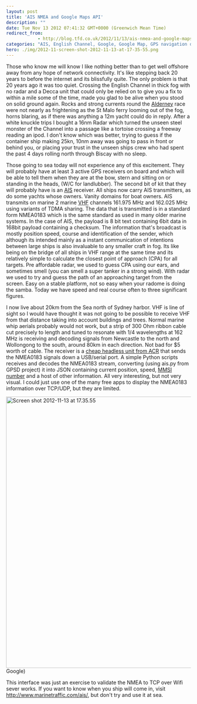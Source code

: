 ```yaml
---
layout: post
title: 'AIS NMEA and Google Maps API'
description: ""
date: Tue Nov 13 2012 07:41:32 GMT+0000 (Greenwich Mean Time)
redirect_from: 
            - http://blog.tfd.co.uk/2012/11/13/ais-nmea-and-google-maps-api/
categories: "AIS, English Channel, Google, Google Map, GPS navigation device, Uncategorized"
hero: ./img/2012-11-screen-shot-2012-11-13-at-17-35-55.png
---
```

Those who know me will know I like nothing better than to get well offshore away from any hope of network connectivity. It's like stepping back 20 years to before the internet and its blissfully quite. The only problem is that 20 years ago it was too quiet. Crossing the English Channel in thick fog with no radar and a Decca unit that could only be relied on to give you a fix to within a mile some of the time, made you glad to be alive when you stood on solid ground again. Rocks and strong currents round the [Alderney](http://en.wikipedia.org/wiki/Alderney) race were not nearly as frightening as the St Malo ferry looming out of the fog, horns blaring, as if there was anything a 12m yacht could do in reply. After a white knuckle trips I bought a 16nm Radar which turned the unseen steel monster of the Channel into a passage like a tortoise crossing a freeway reading an ipod. I don't know which was better, trying to guess if the container ship making 25kn, 10nm away was going to pass in front or behind you, or placing your trust in the unseen ships crew who had spent the past 4 days rolling north through Biscay with no sleep.

Those going to sea today will not experience any of this excitement. They will probably have at least 3 active GPS receivers on board and which will be able to tell them when they are at the bow, stern and sitting on or standing in the heads, (W/C for landlubber). The second bit of kit that they will probably have is an [AIS](http://en.wikipedia.org/wiki/Automatic_Identification_System) receiver. All ships now carry AIS transmitters, as do some yachts whose owners. Vanity domains for boat owners. AIS transmits on marine 2 marine [VHF](http://en.wikipedia.org/wiki/Very_high_frequency "Very high frequency") channels 161.975 MHz and 162.025 MHz using variants of TDMA sharing. The data that is transmitted is in a standard form NMEA0183 which is the same standard as used in many older marine systems. In the case of AIS, the payload is 8 bit text containing 6bit data in 168bit payload containing a checksum. The information that's broadcast is mostly position speed, course and identification of the sender, which although its intended mainly as a instant communication of intentions between large ships is also invaluable to any smaller craft in fog. Its like being on the bridge of all ships in VHF range at the same time and its relatively simple to calculate the closest point of approach (CPA) for all targets. Pre affordable radar, we used to guess CPA using our ears, and sometimes smell (you can smell a super tanker in a strong wind). With radar we used to try and guess the path of an approaching target from the screen. Easy on a stable platform, not so easy when your radome is doing the samba. Today we have speed and real course often to three significant figures.

I now live about 20km from the Sea north of Sydney harbor. VHF is line of sight so I would have thought it was not going to be possible to receive VHF from that distance taking into account buildings and trees. Normal marine whip aerials probably would not work, but a strip of 300 Ohm ribbon cable cut precisely to length and tuned to resonate with 1/4 wavelengths at 162 MHz is receiving and decoding signals from Newcastle to the north and Wollongong to the south, around 80km in each direction. Not bad for \$5 worth of cable. The receiver is a [cheap headless unit from ACR](https://www.whitworths.com.au/main_itemdetail.asp?item=45797&search123=AIS&intAbsolutePage=1) that sends the NMEA0183 signals down a USB/serial port. A simple Python scripts receives and decodes the NMEA0183 stream, converting (using ais.py from GPSD project) it into JSON containing current position, speed, [MMSI number](http://en.wikipedia.org/wiki/Maritime_Mobile_Service_Identity "Maritime Mobile Service Identity") and a host of other information. All very interesting, but not very visual. I could just use one of the many free apps to display the NMEA0183 information over TCP/UDP, but they are limited.

[<img src="https://ik.imagekit.io/htj4bin8p/tr:w-740,h-625/2012-11-screen-shot-2012-11-13-at-17-35-55.png" title="Screen shot 2012-11-13 at 17.35.55" width="740"  />](https://ik.imagekit.io/htj4bin8p/2012-11-screen-shot-2012-11-13-at-17-35-55.png)Google)

This interface was just an exercise to validate the NMEA to TCP over Wifi sever works. If you want to know when you ship will come in, visit <http://www.marinetraffic.com/ais/>, but don't try and use it at sea.
